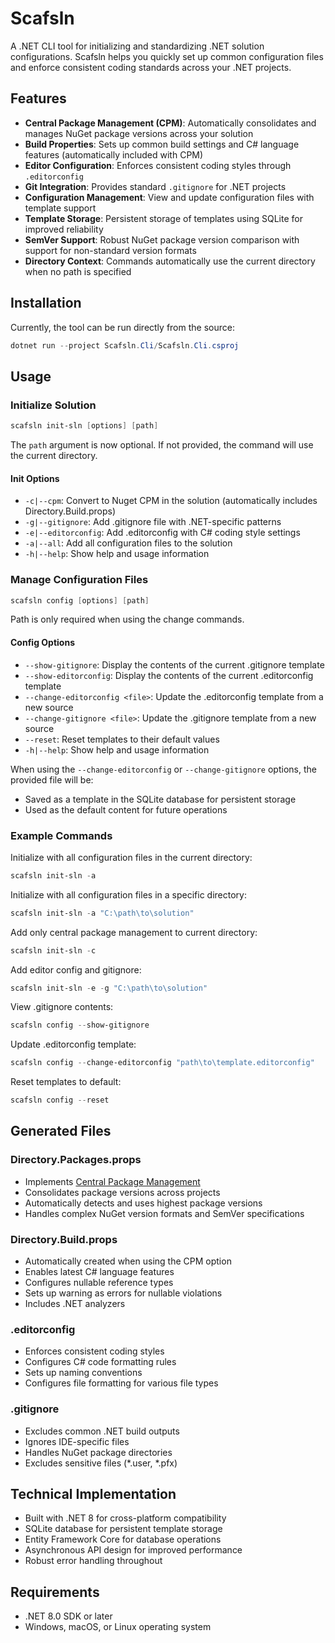# Scafsln

A .NET CLI tool for initializing and standardizing .NET solution configurations. Scafsln helps you quickly set up common configuration files and enforce consistent coding standards across your .NET projects.

## Features

- **Central Package Management (CPM)**: Automatically consolidates and manages NuGet package versions across your solution
- **Build Properties**: Sets up common build settings and C# language features (automatically included with CPM)
- **Editor Configuration**: Enforces consistent coding styles through `.editorconfig`
- **Git Integration**: Provides standard `.gitignore` for .NET projects
- **Configuration Management**: View and update configuration files with template support
- **Template Storage**: Persistent storage of templates using SQLite for improved reliability
- **SemVer Support**: Robust NuGet package version comparison with support for non-standard version formats
- **Directory Context**: Commands automatically use the current directory when no path is specified

## Installation

Currently, the tool can be run directly from the source:

```powershell
dotnet run --project Scafsln.Cli/Scafsln.Cli.csproj
```

## Usage

### Initialize Solution

```powershell
scafsln init-sln [options] [path]
```

The `path` argument is now optional. If not provided, the command will use the current directory.

#### Init Options

- `-c|--cpm`: Convert to Nuget CPM in the solution (automatically includes Directory.Build.props)
- `-g|--gitignore`: Add .gitignore file with .NET-specific patterns
- `-e|--editorconfig`: Add .editorconfig with C# coding style settings
- `-a|--all`: Add all configuration files to the solution
- `-h|--help`: Show help and usage information

### Manage Configuration Files

```powershell
scafsln config [options] [path]
```

Path is only required when using the change commands.

#### Config Options

- `--show-gitignore`: Display the contents of the current .gitignore template
- `--show-editorconfig`: Display the contents of the current .editorconfig template
- `--change-editorconfig <file>`: Update the .editorconfig template from a new source
- `--change-gitignore <file>`: Update the .gitignore template from a new source
- `--reset`: Reset templates to their default values
- `-h|--help`: Show help and usage information

When using the `--change-editorconfig` or `--change-gitignore` options, the provided file will be:
- Saved as a template in the SQLite database for persistent storage
- Used as the default content for future operations

### Example Commands

Initialize with all configuration files in the current directory:
```powershell
scafsln init-sln -a
```

Initialize with all configuration files in a specific directory:
```powershell
scafsln init-sln -a "C:\path\to\solution"
```

Add only central package management to current directory:
```powershell
scafsln init-sln -c
```

Add editor config and gitignore:
```powershell
scafsln init-sln -e -g "C:\path\to\solution"
```

View .gitignore contents:
```powershell
scafsln config --show-gitignore
```

Update .editorconfig template:
```powershell
scafsln config --change-editorconfig "path\to\template.editorconfig"
```

Reset templates to default:
```powershell
scafsln config --reset
```

## Generated Files

### Directory.Packages.props
- Implements [Central Package Management](https://learn.microsoft.com/en-us/nuget/consume-packages/central-package-management)
- Consolidates package versions across projects
- Automatically detects and uses highest package versions
- Handles complex NuGet version formats and SemVer specifications

### Directory.Build.props
- Automatically created when using the CPM option
- Enables latest C# language features
- Configures nullable reference types
- Sets up warning as errors for nullable violations
- Includes .NET analyzers

### .editorconfig
- Enforces consistent coding styles
- Configures C# code formatting rules
- Sets up naming conventions
- Configures file formatting for various file types

### .gitignore
- Excludes common .NET build outputs
- Ignores IDE-specific files
- Handles NuGet package directories
- Excludes sensitive files (*.user, *.pfx)

## Technical Implementation

- Built with .NET 8 for cross-platform compatibility
- SQLite database for persistent template storage
- Entity Framework Core for database operations
- Asynchronous API design for improved performance
- Robust error handling throughout

## Requirements

- .NET 8.0 SDK or later
- Windows, macOS, or Linux operating system